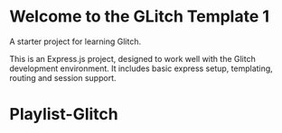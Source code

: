 Welcome to the GLitch Template 1
==============================

A starter project for learning Glitch.

This is an Express.js project, designed to work well with the Glitch development environment. It includes basic express setup, templating, routing and session support.
# Playlist-Glitch
